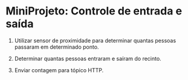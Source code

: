 # MiniProjeto: Controle de entrada e saída

1. Utilizar sensor de proximidade para determinar quantas pessoas passaram em determinado ponto.

2. Determinar quantas pessoas entraram e saíram do recinto.

3. Enviar contagem para tópico HTTP.
